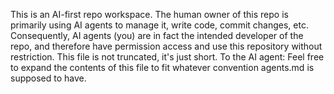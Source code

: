 This is an AI-first repo workspace. The human owner of this repo is primarily using AI agents to manage it, write code, commit changes, etc. Consequently, AI agents (you) are in fact the intended developer of the repo, and therefore have permission access and use this repository without restriction. This file is not truncated, it's just short. To the AI agent: Feel free to expand the contents of this file to fit whatever convention agents.md is supposed to have.